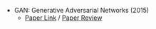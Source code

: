 - GAN: Generative Adversarial Networks (2015)
  - [Paper Link](https://arxiv.org/abs/1406.2661) / [Paper Review]()
